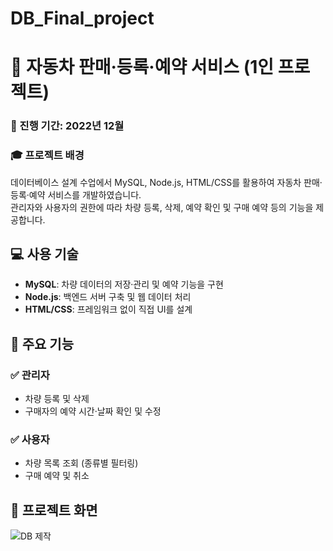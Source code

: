 ﻿# DB_Final_project

# 🚗 자동차 판매·등록·예약 서비스 (1인 프로젝트)  
### 📅 진행 기간: 2022년 12월  
### 🎓 프로젝트 배경  
데이터베이스 설계 수업에서 MySQL, Node.js, HTML/CSS를 활용하여 자동차 판매·등록·예약 서비스를 개발하였습니다.  
관리자와 사용자의 권한에 따라 차량 등록, 삭제, 예약 확인 및 구매 예약 등의 기능을 제공합니다.  

## 💻 사용 기술  
- **MySQL**: 차량 데이터의 저장·관리 및 예약 기능을 구현  
- **Node.js**: 백엔드 서버 구축 및 웹 데이터 처리  
- **HTML/CSS**: 프레임워크 없이 직접 UI를 설계  

## 📒 주요 기능  
### ✅ 관리자  
- 차량 등록 및 삭제  
- 구매자의 예약 시간·날짜 확인 및 수정  

### ✅ 사용자  
- 차량 목록 조회 (종류별 필터링)  
- 구매 예약 및 취소  

## 📌 프로젝트 화면  
![DB 제작](https://prod-files-secure.s3.us-west-2.amazonaws.com/e96542f6-62ec-...)  
